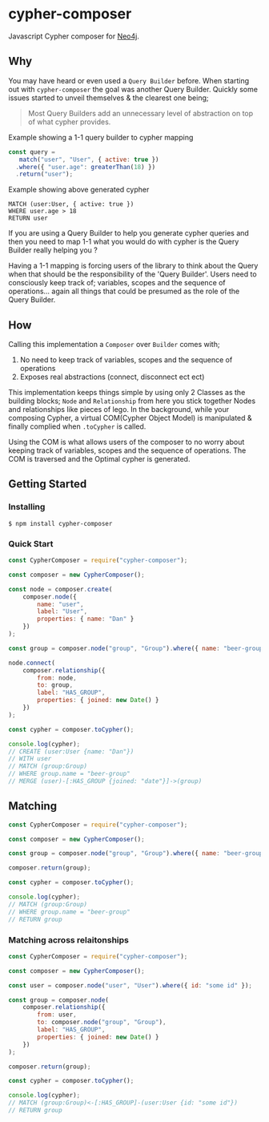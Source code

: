 # cypher-composer
Javascript Cypher composer for [Neo4j](https://neo4j.com/).

## Why
You may have heard or even used a `Query Builder` before. When starting out with `cypher-composer` the goal was another Query Builder. Quickly some issues started to unveil themselves & the clearest one being; 

> Most Query Builders add an unnecessary level of abstraction on top of what cypher provides.

Example showing a 1-1 query builder to cypher mapping 
```js
const query = 
   match("user", "User", { active: true })
  .where({ "user.age": greaterThan(18) })
  .return("user");
```

Example showing above generated cypher
```cypher
MATCH (user:User, { active: true })
WHERE user.age > 18
RETURN user
```

If you are using a Query Builder to help you generate cypher queries and then you need to map 1-1 what you would do with cypher is the Query Builder really helping you ? 

Having a 1-1 mapping is forcing users of the library to think about the Query when that should be the responsibility of the 'Query Builder'. Users need to consciously keep track of; variables, scopes and the sequence of operations... again all things that could be presumed as the role of the Query Builder.

## How
Calling this implementation a `Composer` over `Builder` comes with;

1. No need to keep track of variables, scopes and the sequence of operations
2. Exposes real abstractions (connect, disconnect ect ect)

This implementation keeps things simple by using only 2 Classes as the building blocks; `Node` and `Relationship` from here you stick together Nodes and relationships like pieces of lego. In the background, while your composing Cypher, a virtual COM(Cypher Object Model) is manipulated & finally complied when `.toCypher` is called.

Using the COM is what allows users of the composer to no worry about keeping track of variables, scopes and the sequence of operations. The COM is traversed and the Optimal cypher is generated.

## Getting Started
### Installing
```
$ npm install cypher-composer
```

### Quick Start

```js
const CypherComposer = require("cypher-composer");

const composer = new CypherComposer();

const node = composer.create(
    composer.node({
        name: "user", 
        label: "User",
        properties: { name: "Dan" }
    })
);

const group = composer.node("group", "Group").where({ name: "beer-group" });

node.connect(
    composer.relationship({
        from: node,
        to: group,
        label: "HAS_GROUP",
        properties: { joined: new Date() }
    })
);

const cypher = composer.toCypher();

console.log(cypher);
// CREATE (user:User {name: "Dan"})
// WITH user
// MATCH (group:Group)
// WHERE group.name = "beer-group"
// MERGE (user)-[:HAS_GROUP {joined: "date"}]->(group)
```

## Matching
```js
const CypherComposer = require("cypher-composer");

const composer = new CypherComposer();

const group = composer.node("group", "Group").where({ name: "beer-group" });

composer.return(group);

const cypher = composer.toCypher();

console.log(cypher);
// MATCH (group:Group)
// WHERE group.name = "beer-group"
// RETURN group
```

### Matching across relaitonships

```js
const CypherComposer = require("cypher-composer");

const composer = new CypherComposer();

const user = composer.node("user", "User").where({ id: "some id" });

const group = composer.node(
    composer.relationship({
        from: user,
        to: composer.node("group", "Group"),
        label: "HAS_GROUP",
        properties: { joined: new Date() }
    })
);

composer.return(group);

const cypher = composer.toCypher();

console.log(cypher);
// MATCH (group:Group)<-[:HAS_GROUP]-(user:User {id: "some id"})
// RETURN group
```

